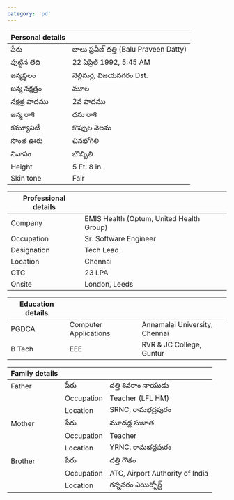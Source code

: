 ```yaml
---
category: 'pd'
---
```


| Personal details |                                  |
| ---------------- | -------------------------------- |
| పేరు               | బాలు ప్రవీణ్ దత్తి (Balu Praveen Datty) |
| పుట్టిన తేది          | 22 ఏప్రిల్ 1992, 5:45 AM            |
| జన్మస్థలం           | నెల్లిమర్ల, విజయనగరం Dst.              |
| జన్మ నక్షత్రం        | మూల                               |
| నక్షత్ర పాదము        | 2వ పాదము                           |
| జన్మ రాశి           | ధను రాశి                            |
| కమ్యూనిటీ            | కొప్పుల వెలమ                         |
| సొంత ఊరు            | చినభోగిలి                            |
| నివాసం              | బొబ్బిలి                             |
| Height           | 5 Ft. 8 in.                      |
| Skin tone        | Fair                             |


| Professional details |                                          |
| -------------------- | ---------------------------------------- |
| Company              | EMIS Health (Optum, United Health Group) |
| Occupation           | Sr. Software Engineer                    |
| Designation          | Tech Lead                                |
| Location             | Chennai                                  |
| CTC                  | 23 LPA                                   |
| Onsite               | London, Leeds                            |

| Education details |     |                          |
| ----------------- | --- | ------------------------ |
| PGDCA            | Computer Applications | Annamalai University, Chennai |
| B Tech            | EEE | RVR & JC College, Guntur |

| Family details |            |                                 |
| -------------- | ---------- | ------------------------------- |
| Father         | పేరు         | దత్తి శివరాం నాయుడు                     |
|                | Occupation | Teacher (LFL HM)                |
|                | Location   | SRNC, రామభద్రపురం                   |
| Mother         | పేరు         | మూడడ్ల సుజాత                        |
|                | Occupation | Teacher                         |
|                | Location   | YRNC, రామభద్రపురం                   |
| Brother        | పేరు         | దత్తి గౌతం                          |
|                | Occupation | ATC, Airport Authority of India |
|                | Location   | గన్నవరం ఎయిర్పోర్ట్                    |
